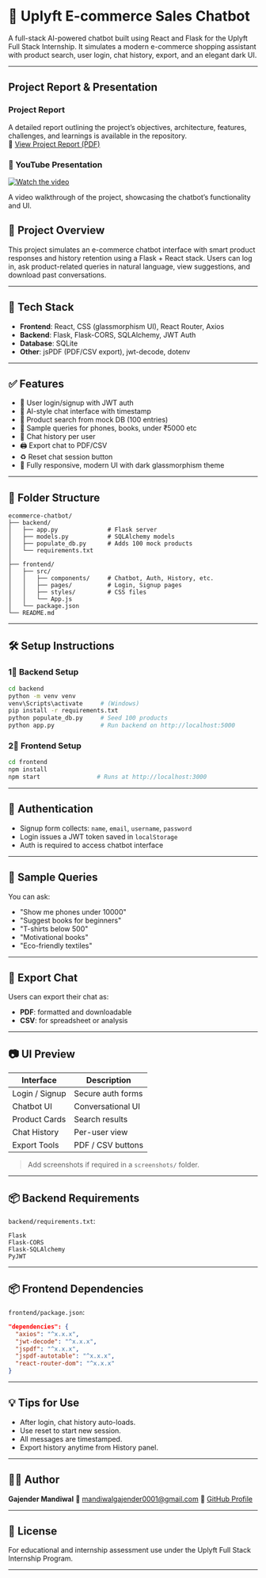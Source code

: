 # 🛒 Uplyft E-commerce Sales Chatbot

A full-stack AI-powered chatbot built using React and Flask for the Uplyft Full Stack Internship. It simulates a modern e-commerce shopping assistant with product search, user login, chat history, export, and an elegant dark UI.

---

## Project Report & Presentation

### Project Report
A detailed report outlining the project’s objectives, architecture, features, challenges, and learnings is available in the repository.  
🔗 [View Project Report (PDF)](https://drive.google.com/file/d/1UythfdJz0b0TJ6TqL_sUdy6xb44iqoVP/view?usp=sharing)

### 🎥 YouTube Presentation

[![Watch the video](https://img.youtube.com/vi/ed_i5urW9bs/hqdefault.jpg)](https://youtu.be/ed_i5urW9bs)

A video walkthrough of the project, showcasing the chatbot’s functionality and UI.

## 🚀 Project Overview

This project simulates an e-commerce chatbot interface with smart product responses and history retention using a Flask + React stack. Users can log in, ask product-related queries in natural language, view suggestions, and download past conversations.

---

## 🔧 Tech Stack

* **Frontend**: React, CSS (glassmorphism UI), React Router, Axios
* **Backend**: Flask, Flask-CORS, SQLAlchemy, JWT Auth
* **Database**: SQLite
* **Other**: jsPDF (PDF/CSV export), jwt-decode, dotenv

---

## ✅ Features

* 🔐 User login/signup with JWT auth
* 💬 AI-style chat interface with timestamp
* 🍭 Product search from mock DB (100 entries)
* 🧠 Sample queries for phones, books, under ₹5000 etc
* 📁 Chat history per user
* 🖨 Export chat to PDF/CSV
* ♻ Reset chat session button
* 📱 Fully responsive, modern UI with dark glassmorphism theme

---

## 📁 Folder Structure

```
ecommerce-chatbot/
├── backend/
│   ├── app.py              # Flask server
│   ├── models.py           # SQLAlchemy models
│   ├── populate_db.py      # Adds 100 mock products
│   └── requirements.txt
│
├── frontend/
│   ├── src/
│   │   ├── components/     # Chatbot, Auth, History, etc.
│   │   ├── pages/          # Login, Signup pages
│   │   ├── styles/         # CSS files
│   │   └── App.js
│   └── package.json
└── README.md
```

---

## 🛠 Setup Instructions

### 1⃣ Backend Setup

```bash
cd backend
python -m venv venv
venv\Scripts\activate     # (Windows)
pip install -r requirements.txt
python populate_db.py     # Seed 100 products
python app.py             # Run backend on http://localhost:5000
```

### 2⃣ Frontend Setup

```bash
cd frontend
npm install
npm start                # Runs at http://localhost:3000
```

---

## 🔐 Authentication

* Signup form collects: `name`, `email`, `username`, `password`
* Login issues a JWT token saved in `localStorage`
* Auth is required to access chatbot interface

---

## 💬 Sample Queries

You can ask:

* "Show me phones under 10000"
* "Suggest books for beginners"
* "T-shirts below 500"
* "Motivational books"
* "Eco-friendly textiles"

---

## 📜 Export Chat

Users can export their chat as:

* **PDF**: formatted and downloadable
* **CSV**: for spreadsheet or analysis

---

## 📷 UI Preview

| Interface      | Description       |
| -------------- | ----------------- |
| Login / Signup | Secure auth forms |
| Chatbot UI     | Conversational UI |
| Product Cards  | Search results    |
| Chat History   | Per-user view     |
| Export Tools   | PDF / CSV buttons |

> Add screenshots if required in a `screenshots/` folder.

---

## 📦 Backend Requirements

`backend/requirements.txt`:

```
Flask
Flask-CORS
Flask-SQLAlchemy
PyJWT
```

---

## 📦 Frontend Dependencies

`frontend/package.json`:

```json
"dependencies": {
  "axios": "^x.x.x",
  "jwt-decode": "^x.x.x",
  "jspdf": "^x.x.x",
  "jspdf-autotable": "^x.x.x",
  "react-router-dom": "^x.x.x"
}
```

---

## 💡 Tips for Use

* After login, chat history auto-loads.
* Use reset to start new session.
* All messages are timestamped.
* Export history anytime from History panel.

---

## 👨‍💼 Author

**Gajender Mandiwal**
📧 [mandiwalgajender0001@gmail.com](mailto:mandiwalgajender0001@gmail.com)
🔗 [GitHub Profile](https://github.com/gajender09)

---

## 📃 License

For educational and internship assessment use under the Uplyft Full Stack Internship Program.

---
